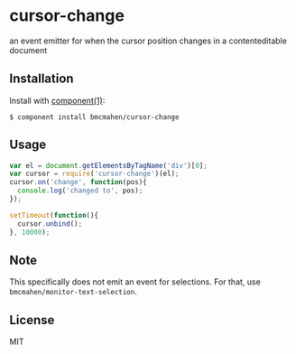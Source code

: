 
# cursor-change

  an event emitter for when the cursor position changes in a contenteditable document

## Installation

  Install with [component(1)](http://component.io):

    $ component install bmcmahen/cursor-change

## Usage

```javascript
var el = document.getElementsByTagName('div')[0];
var cursor = require('cursor-change')(el);
cursor.on('change', function(pos){
  console.log('changed to', pos);
});

setTimeout(function(){
  cursor.unbind();
}, 10000);
```

## Note

This specifically does not emit an event for selections. For that, use `bmcmahen/monitor-text-selection`.

## License

  MIT

